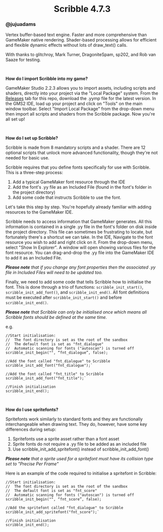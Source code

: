 <h1 align="center">Scribble 4.7.3</h1>

### @jujuadams

Vertex buffer-based text engine. Faster and more comprehensive than GameMaker native rendering. Shader-based processing allows for efficient and flexible dynamic effects without lots of draw_text() calls.

With thanks to glitchroy, Mark Turner, DragoniteSpam, sp202, and Rob van Saaze for testing.

&nbsp;

**How do I import Scribble into my game?**

GameMaker Studio 2.2.3 allows you to import assets, including scripts and shaders, directly into your project via the "Local Package" system. From the [Releases](https://github.com/JujuAdams/scribble/releases) tab for this repo, download the .yymp file for the latest version. In the GMS2 IDE, load up your project and click on "Tools" on the main window toolbar. Select "Import Local Package" from the drop-down menu then import all scripts and shaders from the Scribble package. Now you're all set up!

&nbsp;

**How do I set up Scribble?**

Scribble is made from 8 mandatory scripts and a shader. There are 12 optional scripts that unlock more advanced functionality, though they're not needed for basic use.

Scribble requires that you define fonts specifically for use with Scribble. This is a three-step process:

1) Add a typical GameMaker font resource through the IDE
2) Add the font's .yy file as an Included File (found in the font's folder in the project directory)
3) Add some code that instructs Scribble to use the font.

Let's take this step by step. You're hopefully already familiar with adding resources to the GameMaker IDE.

Scribble needs to access information that GameMaker generates. All this information is contained in a single .yy file in the font's folder on disk inside the project directory. This file can sometimes be frustrating to locate, but fortunately there's a shortcut we can take. In the IDE, Navigate to the font resource you wish to add and right click on it. From the drop-down menu, select "Show In Explorer". A window will open showing various files for the font resource. You can drag-and-drop the .yy file into the GameMaker IDE to add it as an Included File.

***Please note** that if you change any font properties then the associated .yy file in Included Files will need to be updated too.*

Finally, we need to add some code that tells Scribble how to initialise the font. This is done through a trio of functions: `scribble_init_start()`, `scribble_init_add_font()`, and `scribble_init_end()`. All font definitions must be executed after `scribble_init_start()` and before `scribble_init_end()`.

***Please note** that Scribble can only be initialised once which means all Scribble fonts should be defined at the same time.*

e.g.
```
//Start initialisation:
//  The font directory is set as the root of the sandbox
//  The default font is set as "fnt_dialogue"
//  Automatic scanning for fonts ("autoscan") is turned off
scribble_init_begin("", “fnt_dialogue”, false);

//Add the font called "fnt_dialogue" to Scribble
scribble_init_add_font("fnt_dialogue");`

//Add the font called "fnt_title" to Scribble
scribble_init_add_font("fnt_title");`

//Finish initialisation
scribble_init_end();
```

&nbsp;

**How do I use spritefonts?**

Spritefonts work similarly to standard fonts and they are functionally interchangeable when drawing text. They do, however, have some key differences during setup:

1) Spritefonts use a sprite asset rather than a font asset
2) Sprite fonts do not require a .yy file to be added as an included file
3) Use scribble_init_add_spritefont() instead of scribble_init_add_font()

***Please note** that a sprite used for a spritefont must have its collision type set to "Precise Per Frame"*

Here is an example of the code required to initialise a spritefont in Scribble:

```
//Start initialisation:
//  The font directory is set as the root of the sandbox
//  The default font is set as "fnt_score"
//  Automatic scanning for fonts ("autoscan") is turned off
scribble_init_begin("", “fnt_score”, false);

//Add the spritefont called "fnt_dialogue" to Scribble
scribble_init_add_spritefont("fnt_score");`

//Finish initialisation
scribble_init_end();
```
